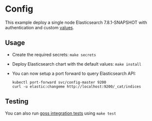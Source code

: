 # Config

This example deploy a single node Elasticsearch 7.8.1-SNAPSHOT with authentication and
custom [values][].


## Usage

* Create the required secrets: `make secrets`

* Deploy Elasticsearch chart with the default values: `make install`

* You can now setup a port forward to query Elasticsearch API:

  ```
  kubectl port-forward svc/config-master 9200
  curl -u elastic:changeme http://localhost:9200/_cat/indices
  ```


## Testing

You can also run [goss integration tests][] using `make test`


[goss integration tests]: https://github.com/elastic/helm-charts/tree/7.8/elasticsearch/examples/config/test/goss.yaml
[values]: https://github.com/elastic/helm-charts/tree/7.8/elasticsearch/examples/config/values.yaml
